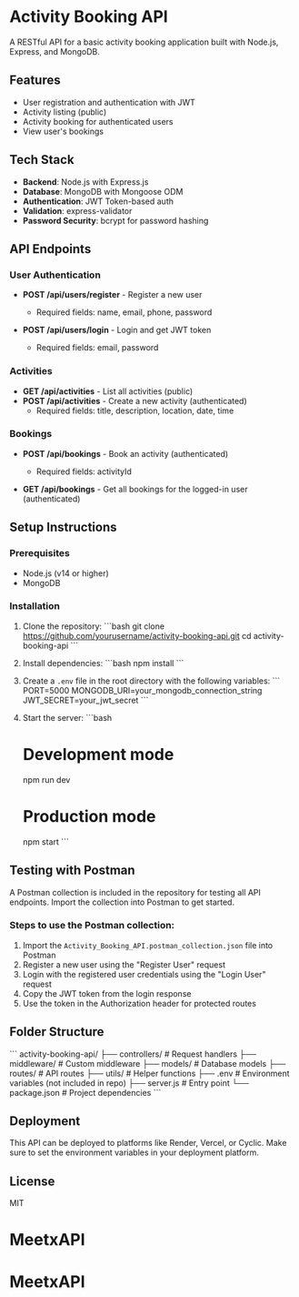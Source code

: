 # Activity Booking API

A RESTful API for a basic activity booking application built with Node.js, Express, and MongoDB.

## Features

- User registration and authentication with JWT
- Activity listing (public)
- Activity booking for authenticated users
- View user's bookings

## Tech Stack

- **Backend**: Node.js with Express.js
- **Database**: MongoDB with Mongoose ODM
- **Authentication**: JWT Token-based auth
- **Validation**: express-validator
- **Password Security**: bcrypt for password hashing

## API Endpoints

### User Authentication

- **POST /api/users/register** - Register a new user
  - Required fields: name, email, phone, password

- **POST /api/users/login** - Login and get JWT token
  - Required fields: email, password

### Activities

- **GET /api/activities** - List all activities (public)
- **POST /api/activities** - Create a new activity (authenticated)
  - Required fields: title, description, location, date, time

### Bookings

- **POST /api/bookings** - Book an activity (authenticated)
  - Required fields: activityId

- **GET /api/bookings** - Get all bookings for the logged-in user (authenticated)

## Setup Instructions

### Prerequisites

- Node.js (v14 or higher)
- MongoDB

### Installation

1. Clone the repository:
   \`\`\`bash
   git clone https://github.com/yourusername/activity-booking-api.git
   cd activity-booking-api
   \`\`\`

2. Install dependencies:
   \`\`\`bash
   npm install
   \`\`\`

3. Create a `.env` file in the root directory with the following variables:
   \`\`\`
   PORT=5000
   MONGODB_URI=your_mongodb_connection_string
   JWT_SECRET=your_jwt_secret
   \`\`\`

4. Start the server:
   \`\`\`bash
   # Development mode
   npm run dev
   
   # Production mode
   npm start
   \`\`\`

## Testing with Postman

A Postman collection is included in the repository for testing all API endpoints. Import the collection into Postman to get started.

### Steps to use the Postman collection:

1. Import the `Activity_Booking_API.postman_collection.json` file into Postman
2. Register a new user using the "Register User" request
3. Login with the registered user credentials using the "Login User" request
4. Copy the JWT token from the login response
5. Use the token in the Authorization header for protected routes

## Folder Structure

\`\`\`
activity-booking-api/
├── controllers/        # Request handlers
├── middleware/         # Custom middleware
├── models/             # Database models
├── routes/             # API routes
├── utils/              # Helper functions
├── .env                # Environment variables (not included in repo)
├── server.js           # Entry point
└── package.json        # Project dependencies
\`\`\`

## Deployment

This API can be deployed to platforms like Render, Vercel, or Cyclic. Make sure to set the environment variables in your deployment platform.

## License

MIT
# MeetxAPI
# MeetxAPI
